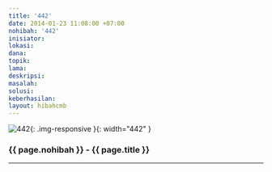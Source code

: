 ```yaml
---
title: '442'
date: 2014-01-23 11:08:00 +07:00
nohibah: '442'
inisiator:
lokasi:
dana:
topik:
lama:
deskripsi:
masalah:
solusi:
keberhasilan:
layout: hibahcmb
---
```


![442](/static/img/hibahcmb/442.png){: .img-responsive }{: width="442" }

### {{ page.nohibah }} - {{ page.title }}

---
